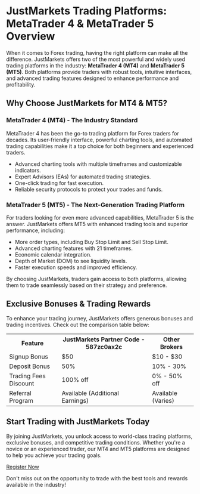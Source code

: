  <h1>JustMarkets Trading Platforms: MetaTrader 4 & MetaTrader 5 Overview</h1>
    <p>When it comes to Forex trading, having the right platform can make all the difference. JustMarkets offers two of the most powerful and widely used trading platforms in the industry: <strong>MetaTrader 4 (MT4)</strong> and <strong>MetaTrader 5 (MT5)</strong>. Both platforms provide traders with robust tools, intuitive interfaces, and advanced trading features designed to enhance performance and profitability.</p>
    <h2>Why Choose JustMarkets for MT4 & MT5?</h2>
    <h3>MetaTrader 4 (MT4) - The Industry Standard</h3>
    <p>MetaTrader 4 has been the go-to trading platform for Forex traders for decades. Its user-friendly interface, powerful charting tools, and automated trading capabilities make it a top choice for both beginners and experienced traders.</p>
    <ul>
        <li>Advanced charting tools with multiple timeframes and customizable indicators.</li>
        <li>Expert Advisors (EAs) for automated trading strategies.</li>
        <li>One-click trading for fast execution.</li>
        <li>Reliable security protocols to protect your trades and funds.</li>
    </ul>
    <h3>MetaTrader 5 (MT5) - The Next-Generation Trading Platform</h3>
    <p>For traders looking for even more advanced capabilities, MetaTrader 5 is the answer. JustMarkets offers MT5 with enhanced trading tools and superior performance, including:</p>
    <ul>
        <li>More order types, including Buy Stop Limit and Sell Stop Limit.</li>
        <li>Advanced charting features with 21 timeframes.</li>
        <li>Economic calendar integration.</li>
        <li>Depth of Market (DOM) to see liquidity levels.</li>
        <li>Faster execution speeds and improved efficiency.</li>
    </ul>
     <p>By choosing JustMarkets, traders gain access to both platforms, allowing them to trade seamlessly based on their strategy and preference.</p>
    <h2>Exclusive Bonuses & Trading Rewards</h2>
    <p>To enhance your trading journey, JustMarkets offers generous bonuses and trading incentives. Check out the comparison table below:</p>
    <table>
        <tr>
            <th>Feature</th>
            <th>JustMarkets Partner Code - 587zc0ax2c</th>
            <th>Other Brokers</th>
        </tr>
        <tr>
            <td>Signup Bonus</td>
            <td>$50</td>
            <td>$10 - $30</td>
        </tr>
        <tr>
            <td>Deposit Bonus</td>
            <td>50%</td>
            <td>10% - 30%</td>
        </tr>
        <tr>
            <td>Trading Fees Discount</td>
            <td>100% off</td>
            <td>0% - 50% off</td>
        </tr>
        <tr>
            <td>Referral Program</td>
            <td>Available (Additional Earnings)</td>
            <td>Available (Varies)</td>
        </tr>
    </table>
    <h2>Start Trading with JustMarkets Today</h2>
    <p>By joining JustMarkets, you unlock access to world-class trading platforms, exclusive bonuses, and competitive trading conditions. Whether you're a novice or an experienced trader, our MT4 and MT5 platforms are designed to help you achieve your trading goals.</p>
    <a href="https://one.justmarkets.link/a/587zc0ax2c" target="_blank">Register Now</a>
    <p>Don't miss out on the opportunity to trade with the best tools and rewards available in the industry!</p>
</body>
</html>
